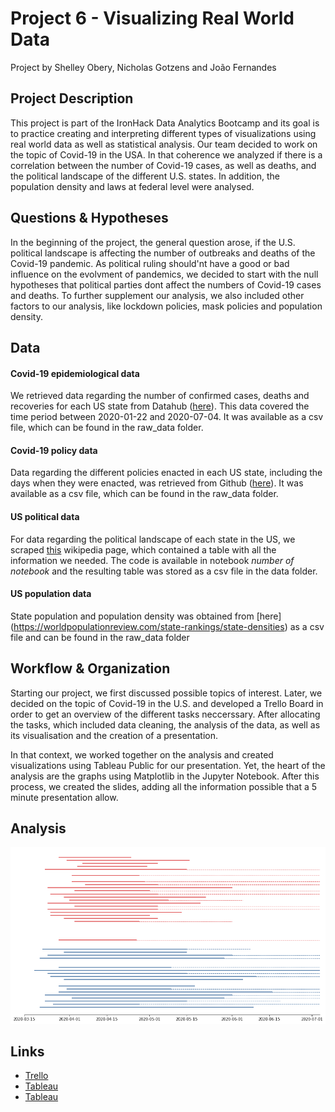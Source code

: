 # Project 6 - Visualizing Real World Data

Project by Shelley Obery, Nicholas Gotzens and João Fernandes

## Project Description

This project is part of the IronHack Data Analytics Bootcamp and its goal is to practice creating and interpreting different types of visualizations using real world data as well as statistical analysis. Our team decided to work on the topic of Covid-19 in the USA.
In that coherence we analyzed if there is a correlation between the number of Covid-19 cases, as well as deaths, and the political landscape of the different U.S. states. In addition, the population density and laws at federal level were analysed.

## Questions & Hypotheses

In the beginning of the project, the general question arose, if the U.S. political landscape is affecting the number of outbreaks and deaths of the Covid-19 pandemic. As political ruling should'nt have a good or bad influence on the evolvment of pandemics, we decided to start with the null hypotheses that political parties dont affect the numbers of Covid-19 cases and deaths. To further supplement our analysis, we also included other factors to our analysis, like lockdown policies, mask policies and population density.

## Data

#### Covid-19 epidemiological data

We retrieved data regarding the number of confirmed cases, deaths and recoveries for each US state from Datahub ([here](https://datahub.io/core/covid-19#resource-covid-19_zip)). This data covered the time period between 2020-01-22 and 2020-07-04. It was available as a csv file, which can be found in the raw_data folder.

#### Covid-19 policy data

Data regarding the different policies enacted in each US state, including the days when they were enacted, was retrieved from Github ([here](https://github.com/COVID19StatePolicy/SocialDistancing/blob/master/data/USstatesCov19distancingpolicy.csv)). It was available as a csv file, which can be found in the raw_data folder.

#### US political data

For data regarding the political landscape of each state in the US, we scraped [this](https://en.wikipedia.org/wiki/Political_party_strength_in_U.S._states) wikipedia page, which contained a table with all the information we needed. The code is available in notebook _number of notebook_ and the resulting table was stored as a csv file in the data folder.

#### US population data

State population and population density was obtained from [here] (https://worldpopulationreview.com/state-rankings/state-densities) as a csv file and can be found in the raw_data folder


## Workflow & Organization

Starting our project, we first discussed possible topics of interest. Later, we decided on the topic of Covid-19 in the U.S. and developed a Trello Board in order to get an overview of the different tasks neccerssary. After allocating the tasks, which included data cleaning, the analysis of the data, as well as its visualisation and the creation of a presentation. 

In that context, we worked together on the analysis and created visualizations using Tableau Public for our presentation. Yet, the heart of the analysis are the graphs using Matplotlib in the Jupyter Notebook. After this process, we created the slides, adding all the information possible that a 5 minute presentation allow. 


## Analysis
![](images/stay_at_home_orders_plot.png)


## Links

* [Trello](https://trello.com/b/vm5KySnv/week-6-project)
* [Tableau](https://public.tableau.com/profile/nicholas5299#!/vizhome/Week6Project_15941277490120/PopulationdensitywithinthestatesoftheUSAincorrelationwithconfirmedcasesofCovid-19)
* [Tableau](https://public.tableau.com/profile/nicholas5299#!/vizhome/LengthsofpolicyWeek6/Blatt1)

